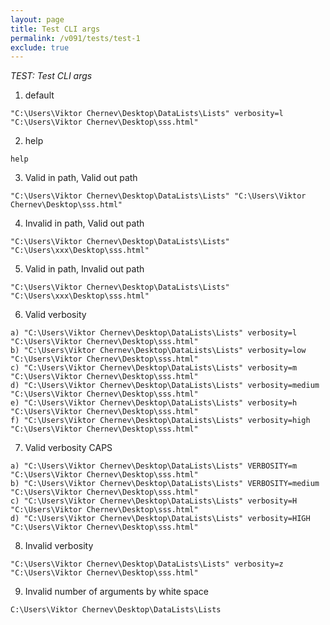 ```yaml
---
layout: page
title: Test CLI args
permalink: /v091/tests/test-1
exclude: true
---
```

_TEST: Test CLI args_

1. default
```
"C:\Users\Viktor Chernev\Desktop\DataLists\Lists" verbosity=l "C:\Users\Viktor Chernev\Desktop\sss.html"
```
2. help
```
help
```
3. Valid in path, Valid out path
```
"C:\Users\Viktor Chernev\Desktop\DataLists\Lists" "C:\Users\Viktor Chernev\Desktop\sss.html"
```
4. Invalid in path, Valid out path
```
"C:\Users\Viktor Chernev\Desktop\DataLists\Lists" "C:\Users\xxx\Desktop\sss.html"
```
5. Valid in path, Invalid out path
```
"C:\Users\Viktor Chernev\Desktop\DataLists\Lists" "C:\Users\xxx\Desktop\sss.html"
```
6. Valid verbosity
```
a) "C:\Users\Viktor Chernev\Desktop\DataLists\Lists" verbosity=l "C:\Users\Viktor Chernev\Desktop\sss.html"
b) "C:\Users\Viktor Chernev\Desktop\DataLists\Lists" verbosity=low "C:\Users\Viktor Chernev\Desktop\sss.html"
c) "C:\Users\Viktor Chernev\Desktop\DataLists\Lists" verbosity=m "C:\Users\Viktor Chernev\Desktop\sss.html"
d) "C:\Users\Viktor Chernev\Desktop\DataLists\Lists" verbosity=medium "C:\Users\Viktor Chernev\Desktop\sss.html"
e) "C:\Users\Viktor Chernev\Desktop\DataLists\Lists" verbosity=h "C:\Users\Viktor Chernev\Desktop\sss.html"
f) "C:\Users\Viktor Chernev\Desktop\DataLists\Lists" verbosity=high "C:\Users\Viktor Chernev\Desktop\sss.html"
```
7. Valid verbosity CAPS
```
a) "C:\Users\Viktor Chernev\Desktop\DataLists\Lists" VERBOSITY=m "C:\Users\Viktor Chernev\Desktop\sss.html"
b) "C:\Users\Viktor Chernev\Desktop\DataLists\Lists" VERBOSITY=medium "C:\Users\Viktor Chernev\Desktop\sss.html"
c) "C:\Users\Viktor Chernev\Desktop\DataLists\Lists" verbosity=H "C:\Users\Viktor Chernev\Desktop\sss.html"
d) "C:\Users\Viktor Chernev\Desktop\DataLists\Lists" verbosity=HIGH "C:\Users\Viktor Chernev\Desktop\sss.html"
```
8. Invalid verbosity
```
"C:\Users\Viktor Chernev\Desktop\DataLists\Lists" verbosity=z "C:\Users\Viktor Chernev\Desktop\sss.html"
```
9. Invalid number of arguments by white space
```
C:\Users\Viktor Chernev\Desktop\DataLists\Lists
```
